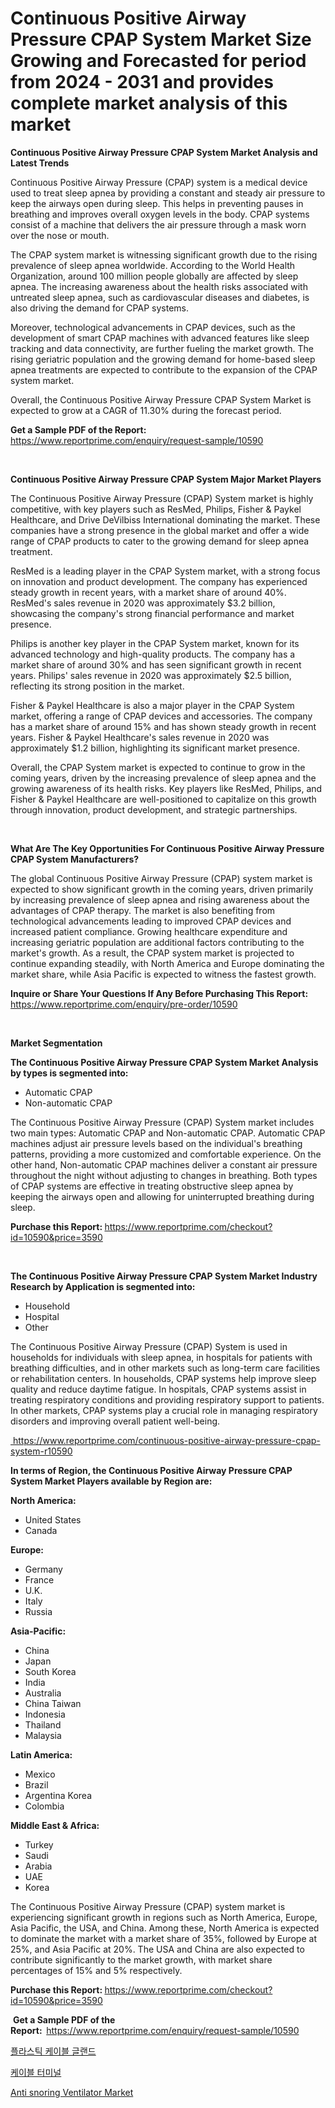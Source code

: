 <p><h1>Continuous Positive Airway Pressure CPAP System Market Size Growing and Forecasted for period from 2024 - 2031 and provides complete market analysis of this market</h1></p><p><strong>Continuous Positive Airway Pressure CPAP System Market Analysis and Latest Trends</strong></p>
<p><p>Continuous Positive Airway Pressure (CPAP) system is a medical device used to treat sleep apnea by providing a constant and steady air pressure to keep the airways open during sleep. This helps in preventing pauses in breathing and improves overall oxygen levels in the body. CPAP systems consist of a machine that delivers the air pressure through a mask worn over the nose or mouth.</p><p>The CPAP system market is witnessing significant growth due to the rising prevalence of sleep apnea worldwide. According to the World Health Organization, around 100 million people globally are affected by sleep apnea. The increasing awareness about the health risks associated with untreated sleep apnea, such as cardiovascular diseases and diabetes, is also driving the demand for CPAP systems.</p><p>Moreover, technological advancements in CPAP devices, such as the development of smart CPAP machines with advanced features like sleep tracking and data connectivity, are further fueling the market growth. The rising geriatric population and the growing demand for home-based sleep apnea treatments are expected to contribute to the expansion of the CPAP system market.</p><p>Overall, the Continuous Positive Airway Pressure CPAP System Market is expected to grow at a CAGR of 11.30% during the forecast period.</p></p>
<p><strong>Get a Sample PDF of the Report:&nbsp;</strong> <a href="https://www.reportprime.com/enquiry/request-sample/10590">https://www.reportprime.com/enquiry/request-sample/10590</a></p>
<p>&nbsp;</p>
<p><strong>Continuous Positive Airway Pressure CPAP System Major Market Players</strong></p>
<p><p>The Continuous Positive Airway Pressure (CPAP) System market is highly competitive, with key players such as ResMed, Philips, Fisher & Paykel Healthcare, and Drive DeVilbiss International dominating the market. These companies have a strong presence in the global market and offer a wide range of CPAP products to cater to the growing demand for sleep apnea treatment.</p><p>ResMed is a leading player in the CPAP System market, with a strong focus on innovation and product development. The company has experienced steady growth in recent years, with a market share of around 40%. ResMed's sales revenue in 2020 was approximately $3.2 billion, showcasing the company's strong financial performance and market presence.</p><p>Philips is another key player in the CPAP System market, known for its advanced technology and high-quality products. The company has a market share of around 30% and has seen significant growth in recent years. Philips' sales revenue in 2020 was approximately $2.5 billion, reflecting its strong position in the market.</p><p>Fisher & Paykel Healthcare is also a major player in the CPAP System market, offering a range of CPAP devices and accessories. The company has a market share of around 15% and has shown steady growth in recent years. Fisher & Paykel Healthcare's sales revenue in 2020 was approximately $1.2 billion, highlighting its significant market presence.</p><p>Overall, the CPAP System market is expected to continue to grow in the coming years, driven by the increasing prevalence of sleep apnea and the growing awareness of its health risks. Key players like ResMed, Philips, and Fisher & Paykel Healthcare are well-positioned to capitalize on this growth through innovation, product development, and strategic partnerships.</p></p>
<p>&nbsp;</p>
<p><strong>What Are The Key Opportunities For Continuous Positive Airway Pressure CPAP System Manufacturers?</strong></p>
<p><p>The global Continuous Positive Airway Pressure (CPAP) system market is expected to show significant growth in the coming years, driven primarily by increasing prevalence of sleep apnea and rising awareness about the advantages of CPAP therapy. The market is also benefiting from technological advancements leading to improved CPAP devices and increased patient compliance. Growing healthcare expenditure and increasing geriatric population are additional factors contributing to the market's growth. As a result, the CPAP system market is projected to continue expanding steadily, with North America and Europe dominating the market share, while Asia Pacific is expected to witness the fastest growth.</p></p>
<p><strong>Inquire or Share Your Questions If Any Before Purchasing This Report:</strong> <a href="https://www.reportprime.com/enquiry/pre-order/10590">https://www.reportprime.com/enquiry/pre-order/10590</a></p>
<p>&nbsp;</p>
<p><strong>Market Segmentation</strong></p>
<p><strong>The Continuous Positive Airway Pressure CPAP System Market Analysis by types is segmented into:</strong></p>
<p><ul><li>Automatic CPAP</li><li>Non-automatic CPAP</li></ul></p>
<p><p>The Continuous Positive Airway Pressure (CPAP) System market includes two main types: Automatic CPAP and Non-automatic CPAP. Automatic CPAP machines adjust air pressure levels based on the individual's breathing patterns, providing a more customized and comfortable experience. On the other hand, Non-automatic CPAP machines deliver a constant air pressure throughout the night without adjusting to changes in breathing. Both types of CPAP systems are effective in treating obstructive sleep apnea by keeping the airways open and allowing for uninterrupted breathing during sleep.</p></p>
<p><strong>Purchase this Report:&nbsp;</strong><a href="https://www.reportprime.com/checkout?id=10590&price=3590">https://www.reportprime.com/checkout?id=10590&price=3590</a></p>
<p>&nbsp;</p>
<p><strong>The Continuous Positive Airway Pressure CPAP System Market Industry Research by Application is segmented into:</strong></p>
<p><ul><li>Household</li><li>Hospital</li><li>Other</li></ul></p>
<p><p>The Continuous Positive Airway Pressure (CPAP) System is used in households for individuals with sleep apnea, in hospitals for patients with breathing difficulties, and in other markets such as long-term care facilities or rehabilitation centers. In households, CPAP systems help improve sleep quality and reduce daytime fatigue. In hospitals, CPAP systems assist in treating respiratory conditions and providing respiratory support to patients. In other markets, CPAP systems play a crucial role in managing respiratory disorders and improving overall patient well-being.</p></p>
<p><a href="https://www.reportprime.com/continuous-positive-airway-pressure-cpap-system-r10590">&nbsp;https://www.reportprime.com/continuous-positive-airway-pressure-cpap-system-r10590</a></p>
<p><strong>In terms of Region, the Continuous Positive Airway Pressure CPAP System Market Players available by Region are:</strong></p>
<p>
    <p> <strong> North America: </strong>
        <ul>
            <li>United States</li>
            <li>Canada</li>
        </ul>
        </p> 
    <p> <strong> Europe: </strong>
        <ul>
            <li>Germany</li>
            <li>France</li>
            <li>U.K.</li>
            <li>Italy</li>
            <li>Russia</li>
        </ul>
        </p> 
    <p> <strong> Asia-Pacific: </strong>
        <ul>
            <li>China</li>
            <li>Japan</li>
            <li>South Korea</li>
            <li>India</li>
            <li>Australia</li>
            <li>China Taiwan</li>
            <li>Indonesia</li>
            <li>Thailand</li>
            <li>Malaysia</li>
        </ul>
        </p> 
    <p> <strong> Latin America: </strong>
        <ul>
            <li>Mexico</li>
            <li>Brazil</li>
            <li>Argentina Korea</li>
            <li>Colombia</li>
        </ul>
        </p> 
    <p> <strong> Middle East & Africa: </strong>
        <ul>
            <li>Turkey</li>
            <li>Saudi</li>
            <li>Arabia</li>
            <li>UAE</li>
            <li>Korea</li>
        </ul>
    </p>
    </p>
<p><p>The Continuous Positive Airway Pressure (CPAP) system market is experiencing significant growth in regions such as North America, Europe, Asia Pacific, the USA, and China. Among these, North America is expected to dominate the market with a market share of 35%, followed by Europe at 25%, and Asia Pacific at 20%. The USA and China are also expected to contribute significantly to the market growth, with market share percentages of 15% and 5% respectively.</p></p>
<p><strong>Purchase this Report: </strong><a href="https://www.reportprime.com/checkout?id=10590&price=3590">https://www.reportprime.com/checkout?id=10590&price=3590</a></p>
<p>&nbsp;<strong>Get a Sample PDF of the Report:&nbsp;&nbsp;</strong><a href="https://www.reportprime.com/enquiry/request-sample/10590">https://www.reportprime.com/enquiry/request-sample/10590</a></p>
<p><strong></strong></p>
<p><p><a href="https://github.com/Maeennan456456/Market-Research-Report-List-1/blob/main/888123321979.md">플라스틱 케이블 글랜드</a></p><p><a href="https://github.com/royErdmtyan906778/Market-Research-Report-List-1/blob/main/263633721980.md">케이블 터미널</a></p><p><a href="https://github.com/kathiaseamanalvaradovlprc2h/Market-Research-Report-List-2/blob/main/anti-snoring-ventilator-market.md">Anti snoring Ventilator Market</a></p></p>